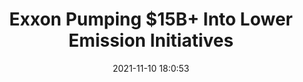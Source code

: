 ---
"title": "Exxon Pumping $15B+ Into Lower Emission Initiatives"
"date": "2021-11-10 18:0:53"
"feed_name": "RIGZONE"
"feed_website": "http://www.rigzone.com/"
"feed_rss": "http://www.rigzone.com/news/rss/rigzone_latest.aspx"
"link": "https://www.rigzone.com/news/exxon_pumping_15b_into_lower_emission_initiatives-10-nov-2021-166970-article/?rss=true"
"source": "None"
"file": "_posts/2021-1-1-88d5be5f75bd05d59594005782634549b48118b2.md"
"accident": "0"
"drilling": "0"
"dead": "0"
"injured": "0"
"arrested": "0"
"place": "unknown place"
"where": "unknown site"
"causes": "unknown"
"place_uri": "unknown place"
---
